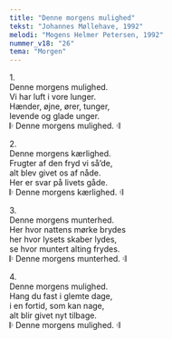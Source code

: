 ```yaml
---
title: "Denne morgens mulighed"
tekst: "Johannes Møllehave, 1992"
melodi: "Mogens Helmer Petersen, 1992"
nummer_v18: "26"
tema: "Morgen"
---
```


1\.\
Denne morgens mulighed.\
Vi har luft i vore lunger.\
Hænder, øjne, ører, tunger,\
levende og glade unger.\
𝄆 Denne morgens mulighed. 𝄇

2\.\
Denne morgens kærlighed.\
Frugter af den fryd vi så’de,\
alt blev givet os af nåde.\
Her er svar på livets gåde.\
𝄆 Denne morgens kærlighed. 𝄇

3\.\
Denne morgens munterhed.\
Her hvor nattens mørke brydes\
her hvor lysets skaber lydes,\
se hvor muntert alting frydes.\
𝄆 Denne morgens munterhed. 𝄇

4\.\
Denne morgens mulighed.\
Hang du fast i glemte dage,\
i en fortid, som kan nage,\
alt blir givet nyt tilbage.\
𝄆 Denne morgens mulighed. 𝄇